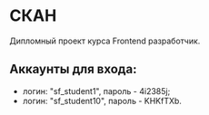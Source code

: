 # СКАН

Дипломный проект курса Frontend разработчик.

## Аккаунты для входа:

- логин: "sf_student1", пароль - 4i2385j;
- логин: "sf_student10", пароль - KHKfTXb.
